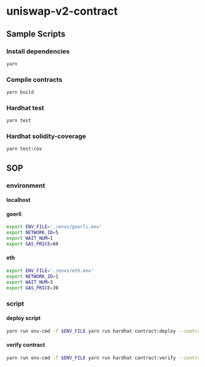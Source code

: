 # uniswap-v2-contract

## Sample Scripts
### Install dependencies
```bash
yarn
```

### Compile contracts
```bash
yarn build
```

### Hardhat test
```bash
yarn test 
```

### Hardhat solidity-coverage
```bash
yarn test:cov
```

## SOP
### environment
#### localhost 

#### goerli
``` bash
export ENV_FILE='./envs/goerli.env'
export NETWORK_ID=5
export WAIT_NUM=1
export GAS_PRICE=60
```

#### eth
``` bash
export ENV_FILE='./envs/eth.env'
export NETWORK_ID=1
export WAIT_NUM=3
export GAS_PRICE=30
```

### script

#### deploy script
```bash
yarn run env-cmd -f $ENV_FILE yarn run hardhat contract:deploy --contract YEN --gas-price $GAS_PRICE --args [] --network $NETWORK_ID --wait-num $WAIT_NUM
```

#### verify contract
```bash
yarn run env-cmd -f $ENV_FILE yarn run hardhat contract:verify --contract YEN --network $NETWORK_ID --args []
```
